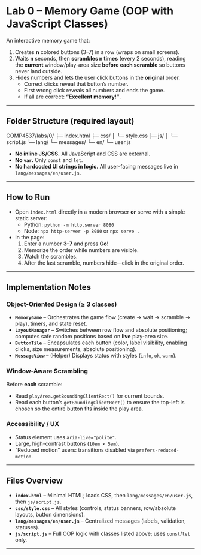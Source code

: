 # Lab 0 – Memory Game (OOP with JavaScript Classes)

An interactive memory game that:
1) Creates **n** colored buttons (3–7) in a row (wraps on small screens).  
2) Waits **n** seconds, then **scrambles n times** (every 2 seconds), reading the **current** window/play-area size **before each scramble** so buttons never land outside.  
3) Hides numbers and lets the user click buttons in the **original** order.  
   - Correct clicks reveal that button’s number.  
   - First wrong click reveals all numbers and ends the game.  
   - If all are correct: **“Excellent memory!”**.

---

## Folder Structure (required layout)

COMP4537/labs/0/
├─ index.html
├─ css/
│ └─ style.css
├─ js/
│ └─ script.js
└─ lang/
└─ messages/
└─ en/
└─ user.js


- **No inline JS/CSS.** All JavaScript and CSS are external.
- **No `var`.** Only `const` and `let`.
- **No hardcoded UI strings in logic.** All user-facing messages live in `lang/messages/en/user.js`.

---

## How to Run

- Open `index.html` directly in a modern browser **or** serve with a simple static server:
  - Python: `python -m http.server 8080`
  - Node: `npx http-server -p 8080` or `npx serve .`
- In the page:
  1. Enter a number **3–7** and press **Go!**  
  2. Memorize the order while numbers are visible.  
  3. Watch the scrambles.  
  4. After the last scramble, numbers hide—click in the original order.

---

## Implementation Notes

### Object-Oriented Design (≥ 3 classes)
- **`MemoryGame`** – Orchestrates the game flow (create → wait → scramble → play), timers, and state reset.
- **`LayoutManager`** – Switches between row flow and absolute positioning; computes safe random positions based on **live** play-area size.
- **`ButtonTile`** – Encapsulates each button (color, label visibility, enabling clicks, size measurements, absolute positioning).
- **`MessageView`** – (Helper) Displays status with styles (`info`, `ok`, `warn`).

### Window-Aware Scrambling
Before **each** scramble:
- Read `playArea.getBoundingClientRect()` for current bounds.
- Read each button’s `getBoundingClientRect()` to ensure the top-left is chosen so the entire button fits inside the play area.

### Accessibility / UX
- Status element uses `aria-live="polite"`.
- Large, high-contrast buttons (`10em × 5em`).
- “Reduced motion” users: transitions disabled via `prefers-reduced-motion`.

---

## Files Overview

- **`index.html`** – Minimal HTML; loads CSS, then `lang/messages/en/user.js`, then `js/script.js`.
- **`css/style.css`** – All styles (controls, status banners, row/absolute layouts, button dimensions).
- **`lang/messages/en/user.js`** – Centralized messages (labels, validation, statuses).
- **`js/script.js`** – Full OOP logic with classes listed above; uses `const`/`let` only.

---